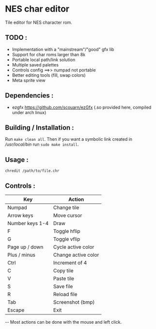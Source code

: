 # NES char editor

Tile editor for NES character rom.


## TODO :
- Implementation with a "mainstream"/"good" gfx lib
- Support for char roms larger than 8k
- Portable local path/link solution
- Multiple saved palettes
- Controls config ==>> numpad not portable
- Better editing tools (fill, swap colors)
- Meta sprite view

## Dependencies :
- ezgfx https://github.com/scouarn/ezGfx
	(.so provided here, compiled under arch linux)


## Building / Installation :
Run `make clean all`. Then if you want a symbolic link created in _/usr/local/bin_ run `sudo make install`. 


## Usage :

`chredit /path/to/file.chr`


## Controls :
| Key 				| Action 	  		  |
|-------------------|---------------------|
| Numpad		 	| Change tile  		  |
| Arrow keys 		| Move cursor 		  |
| Number keys 1-4 	| Draw 				  |
| F 				| Toggle hflip		  |
| G 				| Toggle vflip	 	  |
| Page up / down 	| Cycle active color  |
| Plus / minus      | Change active color |
| Ctrl 				| Increment of 4 	  |
| C 			 	| Copy tile 		  |
| V 			 	| Paste tile 		  |
| S 			 	| Save file			  |
| R 			 	| Reload file 		  |
| Tab 				| Screenshot (bmp)	  |
| Escape 		 	| Exit 				  |

-- Most actions can be done with the mouse and left click. 

